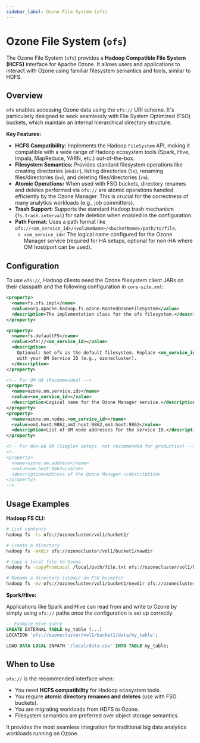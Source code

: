 ```yaml
---
sidebar_label: Ozone File System (ofs)
---
```


# Ozone File System (`ofs`)

The Ozone File System (`ofs`) provides a **Hadoop Compatible File System (HCFS)** interface for Apache Ozone. It allows users and applications to interact with Ozone using familiar filesystem semantics and tools, similar to HDFS.

## Overview

`ofs` enables accessing Ozone data using the `ofs://` URI scheme. It's particularly designed to work seamlessly with File System Optimized (FSO) buckets, which maintain an internal hierarchical directory structure.

**Key Features:**

*   **HCFS Compatibility:** Implements the Hadoop `FileSystem` API, making it compatible with a wide range of Hadoop ecosystem tools (Spark, Hive, Impala, MapReduce, YARN, etc.) out-of-the-box.
*   **Filesystem Semantics:** Provides standard filesystem operations like creating directories (`mkdir`), listing directories (`ls`), renaming files/directories (`mv`), and deleting files/directories (`rm`).
*   **Atomic Operations:** When used with FSO buckets, directory renames and deletes performed via `ofs://` are atomic operations handled efficiently by the Ozone Manager. This is crucial for the correctness of many analytics workloads (e.g., job committers).
*   **Trash Support:** Supports the standard Hadoop trash mechanism (`fs.trash.interval`) for safe deletion when enabled in the configuration.
*   **Path Format:** Uses a path format like `ofs://<om_service_id>/<volumeName>/<bucketName>/path/to/file`.
    *   `<om_service_id>`: The logical name configured for the Ozone Manager service (required for HA setups, optional for non-HA where OM host/port can be used).

## Configuration

To use `ofs://`, Hadoop clients need the Ozone filesystem client JARs on their classpath and the following configuration in `core-site.xml`:

```xml
<property>
  <name>fs.ofs.impl</name>
  <value>org.apache.hadoop.fs.ozone.RootedOzoneFileSystem</value>
  <description>The implementation class for the ofs filesystem.</description>
</property>

<property>
  <name>fs.defaultFS</name>
  <value>ofs://<om_service_id></value>
  <description>
    Optional: Set ofs as the default filesystem. Replace <om_service_id>
    with your OM Service ID (e.g., ozonecluster).
  </description>
</property>

<!-- For OM HA (Recommended) -->
<property>
  <name>ozone.om.service.ids</name>
  <value><om_service_id></value>
  <description>Logical name for the Ozone Manager service.</description>
</property>
<property>
  <name>ozone.om.nodes.<om_service_id></name>
  <value>om1.host:9862,om2.host:9862,om3.host:9862</value>
  <description>List of OM node addresses for the service ID.</description>
</property>

<!-- For Non-HA OM (Simpler setups, not recommended for production) -->
<!--
<property>
  <name>ozone.om.address</name>
  <value>om.host:9862</value>
  <description>Address of the Ozone Manager.</description>
</property>
-->
```

## Usage Examples

**Hadoop FS CLI:**

```bash
# List contents
hadoop fs -ls ofs://ozonecluster/vol1/bucket1/

# Create a directory
hadoop fs -mkdir ofs://ozonecluster/vol1/bucket1/newdir

# Copy a local file to Ozone
hadoop fs -copyFromLocal /local/path/file.txt ofs://ozonecluster/vol1/bucket1/newdir/

# Rename a directory (atomic on FSO buckets)
hadoop fs -mv ofs://ozonecluster/vol1/bucket1/newdir ofs://ozonecluster/vol1/bucket1/renameddir
```

**Spark/Hive:**

Applications like Spark and Hive can read from and write to Ozone by simply using `ofs://` paths once the configuration is set up correctly.

```sql
-- Example Hive query
CREATE EXTERNAL TABLE my_table (...)
LOCATION 'ofs://ozonecluster/vol1/bucket1/data/my_table';

LOAD DATA LOCAL INPATH '/local/data.csv' INTO TABLE my_table;
```

## When to Use

`ofs://` is the recommended interface when:

*   You need **HCFS compatibility** for Hadoop ecosystem tools.
*   You require **atomic directory renames and deletes** (use with FSO buckets).
*   You are migrating workloads from HDFS to Ozone.
*   Filesystem semantics are preferred over object storage semantics.

It provides the most seamless integration for traditional big data analytics workloads running on Ozone.